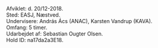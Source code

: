 

Afviklet: d. 20/12-2018.\
Sted: EASJ, Næstved.\
Undervisere: András Ács (ANAC), Karsten Vandrup (KAVA).\
Omfang: 5 timer.\
Udarbejdet af: Sebastian Ougter Olsen.\
Hold ID: na17da2a3E18.
